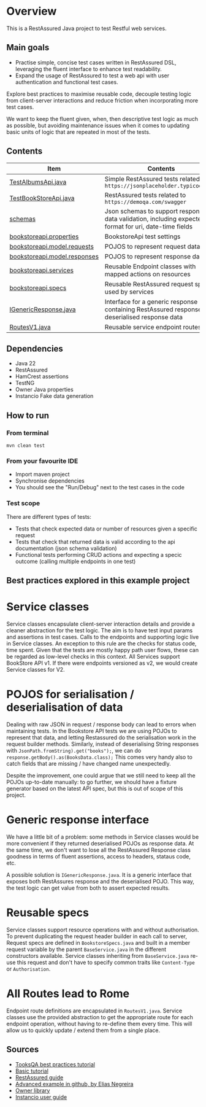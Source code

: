 # Overview

This is a RestAssured Java project to test Restful web services.

## Main goals
* Practise simple, concise test cases written in RestAssured DSL, leveraging the fluent interface to enhance test readability. 
* Expand the usage of RestAssured to test a web api with user authentication and functional test cases. 

Explore best practices to maximise reusable code, decouple testing logic from client-server interactions and reduce friction when incorporating more test cases.

We want to keep the fluent given, when, then descriptive test logic as much as possible, but avoiding maintenance issues when it comes to updating basic units of logic that are repeated in most of the tests.


## Contents


| **Item** | **Contents** |
| ---        | ---          |
|   [TestAlbumsApi.java](src/test/java/io/github/allioli/TestAlbumsApi.java) |    Simple RestAssured tests related to `https://jsonplaceholder.typicode.com`    |
|   [TestBookStoreApi.java](src/test/java/io/github/allioli/TestBookStoreApi.java) |   RestAssured tests related to `https://demoqa.com/swagger`    |
|   [schemas](src/test/resources/schemas/) |     Json schemas to support response data validation, including expected format for uri, date-time fields       |
|   [bookstoreapi.properties](src/test/resources/bookstoreapi.properties) |   BookstoreApi test settings      |
|   [bookstoreapi.model.requests](src/test/java/io/github/allioli/bookstoreapi/model/requests/) |   POJOS to represent request data        |
|   [bookstoreapi.model.responses](src/test/java/io/github/allioli/bookstoreapi/model/responses/) |   POJOS to represent response data        |
|   [bookstoreapi.services](src/test/java/io/github/allioli/bookstoreapi/services/) |   Reusable Endpoint classes with mapped actions on resources        |
|   [bookstoreapi.specs](src/test/java/io/github/allioli/bookstoreapi/specs/) |   Reusable RestAssured request specs used by services        |
|   [IGenericResponse.java](src/test/java/io/github/allioli/bookstoreapi/IGenericResponse.java) |   Interface for a generic response containing RestAssured response and deserialised response data        |
|   [RoutesV1.java](src/test/java/io/github/allioli/bookstoreapi/RoutesV1.java) |   Reusable service endpoint routes        |

## Dependencies

- Java 22
- RestAssured
- HamCrest assertions
- TestNG
- Owner Java properties
- Instancio Fake data generation

## How to run
### From terminal
`mvn clean test`
### From your favourite IDE
- Import maven project
- Synchronise dependencies
- You should see the "Run/Debug" next to the test cases in the code

### Test scope
There are different types of tests:
* Tests that check expected data or number of resources given a specific request
* Tests that check that returned data is valid according to the api documentation (json schema validation)
* Functional tests performing CRUD actions and expecting a specic outcome (calling multiple endpoints in one test)
 

## Best practices explored in this example project

# Service classes 
Service classes encapsulate client-server interaction details and provide a cleaner abstraction for the test logic. The aim is to have test input params and assertions in test cases. Calls to the endpoints and supporting logic live in Service classes. An exception to this rule are the checks for status code, time spent. Given that the tests are mostly happy path user flows, these can be regarded as low-level checks in this context. 
All Services support BookStore API v1. If there were endpoints versioned as v2, we would create Service classes for V2.

# POJOS for serialisation / deserialisation of data
Dealing with raw JSON in request / response body can lead to errors when maintaining tests. In the Bookstore API tests we are using POJOs to represent that data, and letting Restassured do the serialisation work in the request builder methods. Similarly, instead of deserialising String responses with `JsonPath.fromString).get("books");`, we can do `response.getBody().as(BooksData.class);` This comes very handy also to catch fields that are missing / have changed name unexpectedly.

Despite the improvement, one could argue that we still need to keep all the POJOs up-to-date manually: to go further, we should have a fixture generator based on the latest API spec, but this is out of scope of this project.

# Generic response interface
We have a little bit of a problem: some methods in Service classes would be more convenient if they returned deserialised POJOs as response data. At the same time, we don't want to lose all the RestAssured Response class goodness in terms of fluent assertions, access to headers, stataus code, etc.

A possible solution is `IGenericResponse.java`. It is a generic interface that exposes both RestAssures response and the deserialised POJO. This way, the test logic can get value from both to assert expected results.

# Reusable specs
Service classes support resource operations with and without authorisation. To prevent duplicating the request header builder in each call to server, Request specs are defined in `BookstoreSpecs.java` and built in a member request variable by the parent `BaseService.java` in the different constructors available. Service classes inheriting from `BaseService.java` re-use this request and don't have to specify common traits like `Content-Type` or `Authorisation`.


# All Routes lead to Rome
Endpoint route definitions are encapsulated in `RoutesV1.java`. Service classes use the provided abstraction to get the appropriate route for each endpoint operation, without having to re-define them every time. This will allow us to quickly update / extend them from a single place.

 

## Sources
* [TooksQA best practices tutorial](https://www.toolsqa.com/rest-assured/api-documentation/)
* [Basic tutorial](hhttps://naodeng.medium.com/rest-assured-tutorial-building-a-rest-assured-interface-automation-test-program-from-0-to-1-aa8c3f98c6d2)
* [RestAssured guide](https://www.baeldung.com/rest-assured-tutorial)
* [Advanced example in github, by Elias Negreira](https://github.com/eliasnogueira/restassured-complete-basic-example/tree/main)
* [Owner library](https://matteobaccan.github.io/owner/)
* [Instancio user guide](https://www.instancio.org/user-guide/)







